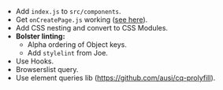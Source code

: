 - Add `index.js` to `src/components`.
- Get `onCreatePage.js` working ([see here](https://www.gatsbyjs.org/docs/node-apis/)).
- Add CSS nesting and convert to CSS Modules.
- **Bolster linting:**
  - Alpha ordering of Object keys.
  - Add `stylelint` from Joe.
- Use Hooks.
- Browserslist query.
- Use element queries lib (https://github.com/ausi/cq-prolyfill).
